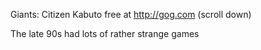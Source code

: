 Giants: Citizen Kabuto free at http://gog.com (scroll down)

The late 90s had lots of rather strange games 